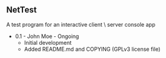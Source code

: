 ## NetTest

A test program for an interactive client \ server console app

* 0.1 - John Moe - Ongoing
  * Initial development
  * Added README.md and COPYING (GPLv3 license file)
